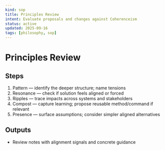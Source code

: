 ```yaml
---
kind: sop
title: Principles Review
intent: Evaluate proposals and changes against Coherenceism
status: active
updated: 2025-09-16
tags: [philosophy, sop]
---
```


# Principles Review

## Steps
1. Pattern — identify the deeper structure; name tensions
2. Resonance — check if solution feels aligned or forced
3. Ripples — trace impacts across systems and stakeholders
4. Compost — capture learning; propose reusable method/command if relevant
5. Presence — surface assumptions; consider simpler aligned alternatives

## Outputs
- Review notes with alignment signals and concrete guidance

